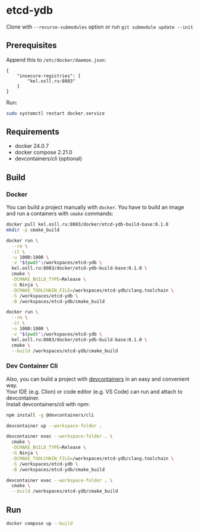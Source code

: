 # etcd-ydb

Clone with `--recurse-submodules` option or run `git submodule update --init`

## Prerequisites

Append this to `/etc/docker/daemon.json`:
```
{
    "insecure-registries": [
        "kel.osll.ru:8083"
    ]
}
```

Run:
```bash
sudo systemctl restart docker.service
```

## Requirements

- docker 24.0.7
- docker compose 2.21.0
- devcontainers/cli (optional)

## Build

### Docker

You can build a project manually with `docker`. You have to build an image and run a containers with `cmake` commands:
```bash
docker pull kel.osll.ru:8083/docker/etcd-ydb-build-base:0.1.0
mkdir -p cmake_build

docker run \
  --rm \
  -it \
  -u 1000:1000 \
  -v "$(pwd)":/workspaces/etcd-ydb \
  kel.osll.ru:8083/docker/etcd-ydb-build-base:0.1.0 \
  cmake \
  -DCMAKE_BUILD_TYPE=Release \
  -G Ninja \
  -DCMAKE_TOOLCHAIN_FILE=/workspaces/etcd-ydb/clang.toolchain \
  -S /workspaces/etcd-ydb \
  -B /workspaces/etcd-ydb/cmake_build

docker run \
  --rm \
  -it \
  -u 1000:1000 \
  -v "$(pwd)":/workspaces/etcd-ydb \
  kel.osll.ru:8083/docker/etcd-ydb-build-base:0.1.0 \
  cmake \
  --build /workspaces/etcd-ydb/cmake_build
```

### Dev Container Cli

Also, you can build a project with [devcontainers](https://containers.dev/) in an easy and convenient way.  
Your IDE (e.g. Clion) or code editor (e.g. VS Code) can run and attach to devcontainer.  
Install devcontainers/cli with npm:
```bash
npm install -g @devcontainers/cli
```

```bash
devcontainer up --workspace-folder .

devcontainer exec --workspace-folder . \
  cmake \
  -DCMAKE_BUILD_TYPE=Release \
  -G Ninja \
  -DCMAKE_TOOLCHAIN_FILE=/workspaces/etcd-ydb/clang.toolchain \
  -S /workspaces/etcd-ydb \
  -B /workspaces/etcd-ydb/cmake_build

devcontainer exec --workspace-folder . \
  cmake \
  --build /workspaces/etcd-ydb/cmake_build
```

## Run

```bash
docker compose up --build
```

